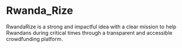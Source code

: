 # Rwanda_Rize
RwandaRize is a strong and impactful idea with a clear mission to help Rwandans during critical times through a transparent and accessible crowdfunding platform. 
